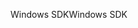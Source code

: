 <span data-ttu-id="9e5c5-101">Windows SDK</span><span class="sxs-lookup"><span data-stu-id="9e5c5-101">Windows SDK</span></span>